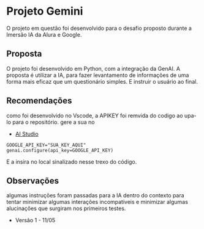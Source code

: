# Projeto Gemini
O projeto em questão foi desenvolvido para o desafio proposto durante a Imersão IA da Alura e Google.


## Proposta
O projeto foi desenvolvido em Python, com a integração da GenAI. A proposta é utilizar a IA, para fazer levantamento de informações de uma forma mais eficaz que um questionário simples. E instruir o usuário ao final.

## Recomendações
como foi desenvolvido no Vscode, a APIKEY foi remvida do codigo ao upa-lo para o repositório. gere a sua no

- [AI Studio](https://aistudio.google.com/)

```
GOOGLE_API_KEY="SUA_KEY_AQUI"
genai.configure(api_key=GOOGLE_API_KEY)
```
E a insira no local sinalizado nesse trexo do código.

## Observações
algumas instruções foram passadas para a IA dentro do contexto para tentar minimizar algumas interações incompativeis e minimizar algumas alucinações que surgiram nos primeiros testes.


- Versão 1 - 11/05
